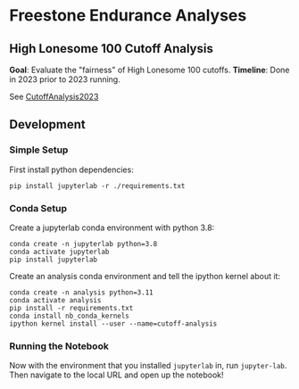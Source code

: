 # Freestone Endurance Analyses

## High Lonesome 100 Cutoff Analysis

**Goal**: Evaluate the "fairness" of High Lonesome 100 cutoffs.
**Timeline**: Done in 2023 prior to 2023 running.

See [CutoffAnalysis2023](analyses/CutoffAnalysis2023.ipynp)

## Development ##

### Simple Setup ###

First install python dependencies:

```
pip install jupyterlab -r ./requirements.txt
```

### Conda Setup ###

Create a jupyterlab conda environment with python 3.8:

```
conda create -n jupyterlab python=3.8
conda activate jupyterlab
pip install jupyterlab
```

Create an analysis conda environment and tell the ipython kernel about it:

```
conda create -n analysis python=3.11
conda activate analysis
pip install -r requirements.txt
conda install nb_conda_kernels
ipython kernel install --user --name=cutoff-analysis
```

### Running the Notebook ###

Now with the environment that you installed `jupyterlab` in, run `jupyter-lab`. Then navigate to the local URL and open up the notebook!
